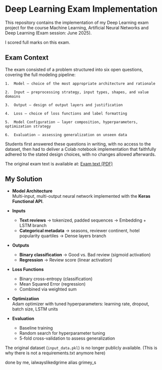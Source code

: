 # Deep Learning Exam Implementation

This repository contains the implementation of my Deep Learning exam project for the course Machine Learning, Artificial Neural Networks and Deep Learning (Exam session: June 2025).

I scored full marks on this exam.


## Exam Context

The exam consisted of a problem structured into six open questions, covering the full modeling pipeline:

	1.	Model — choice of the most appropriate architecture and rationale

	2.	Input — preprocessing strategy, input types, shapes, and value domains

	3.	Output — design of output layers and justification

	4.	Loss — choice of loss functions and label formatting

	5.	Model Configuration — layer composition, hyperparameters, optimization strategy

	6.	Evaluation — assessing generalization on unseen data

Students first answered these questions in writing, with no access to the dataset, then had to deliver a Colab notebook implementation that faithfully adhered to the stated design choices, with no changes allowed afterwards.

The original exam text is available at:
[Exam text (PDF)](docs/exam_test.pdf)



## My Solution  

- **Model Architecture**  
  Multi-input, multi-output neural network implemented with the **Keras Functional API**.  

- **Inputs**  
  - **Text reviews** → tokenized, padded sequences → Embedding + LSTM branch  
  - **Categorical metadata** → seasons, reviewer continent, hotel popularity quartiles → Dense layers branch  

- **Outputs**  
  - **Binary classification** → Good vs. Bad review (sigmoid activation)  
  - **Regression** → Review score (linear activation)  

- **Loss Functions**  
  - Binary cross-entropy (classification)  
  - Mean Squared Error (regression)  
  - Combined via weighted sum  

- **Optimization**  
  Adam optimizer with tuned hyperparameters: learning rate, dropout, batch size, LSTM units  

- **Evaluation**  
  - Baseline training  
  - Random search for hyperparameter tuning  
  - 5-fold cross-validation to assess generalization  


The original dataset (`input_data.pkl`) is no longer publicly available. (This is why there is not a requirements.txt anymore here)

done by me, ialwayslikedgrime alias grimey_s
